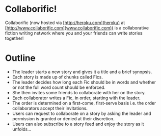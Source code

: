 Collaborific!
=============

Collaborific (now hosted via [http://heroku.com](heroku) at [http://www.collaborific.com](www.collaborific.com)) is a collaborative fiction writing network where you and your friends can write stories together!


Outline
=======

* The leader starts a new story and gives it a title and a brief synopsis.
* Each story is made up of chunks called Fics.
* The leader decides how long each Fic should be in words and whether or not the full word count should be enforced.
* She then invites some friends to collaborate with her on the story.
* Each collaborator writes a Fic, in order, starting with the leader.
* The order is determined on a first-come, first-serve basis i.e. the order collaborators accept their invitations.
* Users can request to collaborate on a story by asking the leader and permission is granted or denied at their discretion.
* Users can also subscribe to a story feed and enjoy the story as it unfolds...